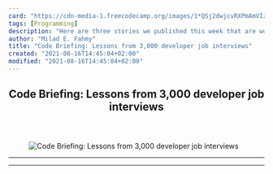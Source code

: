 ```yaml
---
card: "https://cdn-media-1.freecodecamp.org/images/1*QSj2dwjcvRXPmAmVIzC6IQ.jpeg"
tags: [Programming]
description: "Here are three stories we published this week that are worth "
author: "Milad E. Fahmy"
title: "Code Briefing: Lessons from 3,000 developer job interviews"
created: "2021-08-16T14:45:04+02:00"
modified: "2021-08-16T14:45:04+02:00"
---
```

<div class="site-wrapper">
<main id="site-main" class="site-main outer">
<div class="inner">
<article class="post-full post tag-programming tag-tech tag-data-science tag-life-lessons tag-design ">
<header class="post-full-header">
<h1 class="post-full-title">Code Briefing: Lessons from 3,000 developer job interviews</h1>
</header>
<figure class="post-full-image">
<picture>
<source media="(max-width: 700px)" sizes="1px" srcset="data:image/gif;base64,R0lGODlhAQABAIAAAAAAAP///yH5BAEAAAAALAAAAAABAAEAAAIBRAA7 1w">
<source media="(min-width: 701px)" sizes="(max-width: 800px) 400px,
(max-width: 1170px) 700px,
1400px" srcset="https://cdn-media-1.freecodecamp.org/images/1*QSj2dwjcvRXPmAmVIzC6IQ.jpeg 300w,
https://cdn-media-1.freecodecamp.org/images/1*QSj2dwjcvRXPmAmVIzC6IQ.jpeg 600w,
https://cdn-media-1.freecodecamp.org/images/1*QSj2dwjcvRXPmAmVIzC6IQ.jpeg 1000w,
https://cdn-media-1.freecodecamp.org/images/1*QSj2dwjcvRXPmAmVIzC6IQ.jpeg 2000w">
<img onerror="this.style.display='none'" src="https://cdn-media-1.freecodecamp.org/images/1*QSj2dwjcvRXPmAmVIzC6IQ.jpeg" alt="Code Briefing: Lessons from 3,000 developer job interviews">
</picture>
</figure>
<section class="post-full-content">
<div class="post-content">
</div>
<hr>
<hr>
</section>
</article>
</div>
</main>
</div>
<!-- Google Tag Manager (noscript) -->
<!-- End Google Tag Manager (noscript) -->
